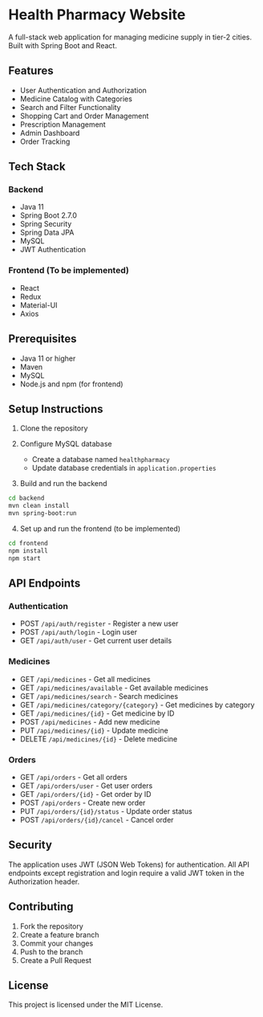 # Health Pharmacy Website

A full-stack web application for managing medicine supply in tier-2 cities. Built with Spring Boot and React.

## Features

- User Authentication and Authorization
- Medicine Catalog with Categories
- Search and Filter Functionality
- Shopping Cart and Order Management
- Prescription Management
- Admin Dashboard
- Order Tracking


## Tech Stack

### Backend
- Java 11
- Spring Boot 2.7.0
- Spring Security
- Spring Data JPA
- MySQL
- JWT Authentication

### Frontend (To be implemented)
- React
- Redux
- Material-UI
- Axios

## Prerequisites

- Java 11 or higher
- Maven
- MySQL
- Node.js and npm (for frontend)

## Setup Instructions

1. Clone the repository
2. Configure MySQL database
   - Create a database named `healthpharmacy`
   - Update database credentials in `application.properties`

3. Build and run the backend
```bash
cd backend
mvn clean install
mvn spring-boot:run
```

4. Set up and run the frontend (to be implemented)
```bash
cd frontend
npm install
npm start
```

## API Endpoints

### Authentication
- POST `/api/auth/register` - Register a new user
- POST `/api/auth/login` - Login user
- GET `/api/auth/user` - Get current user details

### Medicines
- GET `/api/medicines` - Get all medicines
- GET `/api/medicines/available` - Get available medicines
- GET `/api/medicines/search` - Search medicines
- GET `/api/medicines/category/{category}` - Get medicines by category
- GET `/api/medicines/{id}` - Get medicine by ID
- POST `/api/medicines` - Add new medicine
- PUT `/api/medicines/{id}` - Update medicine
- DELETE `/api/medicines/{id}` - Delete medicine

### Orders
- GET `/api/orders` - Get all orders
- GET `/api/orders/user` - Get user orders
- GET `/api/orders/{id}` - Get order by ID
- POST `/api/orders` - Create new order
- PUT `/api/orders/{id}/status` - Update order status
- POST `/api/orders/{id}/cancel` - Cancel order

## Security

The application uses JWT (JSON Web Tokens) for authentication. All API endpoints except registration and login require a valid JWT token in the Authorization header.

## Contributing

1. Fork the repository
2. Create a feature branch
3. Commit your changes
4. Push to the branch
5. Create a Pull Request

## License

This project is licensed under the MIT License. 
